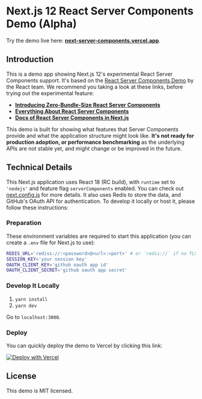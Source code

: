 # Next.js 12 React Server Components Demo (Alpha)

Try the demo live here: [**next-server-components.vercel.app**](https://next-server-components.vercel.app).

## Introduction

This is a demo app showing Next.js 12's experimental React Server Components support. It's based on the [React Server Components Demo](https://github.com/reactjs/server-components-demo) by the React team. We recommend you taking a look at these links, before trying out the experimental feature:
- [**Introducing Zero-Bundle-Size React Server Components**](https://reactjs.org/blog/2020/12/21/data-fetching-with-react-server-components.html)
- [**Everything About React Server Components**](https://vercel.com/blog/everything-about-react-server-components)
- [**Docs of React Server Components in Next.js**](https://nextjs.org/docs/advanced-features/react-18#react-server-components)
 
This demo is built for showing what features that Server Components provide and what the application structure might look like. **It's not ready for production adoption, or performance benchmarking** as the underlying APIs are not stable yet, and might change or be improved in the future. 

## Technical Details

This Next.js application uses React 18 (RC build), with `runtime` set to `'nodejs'` and feature flag `serverComponents` enabled. You can check out [next.config.js](https://github.com/vercel/next-server-components/blob/main/next.config.js) for more details. It also uses Redis to store the data, and GitHub's OAuth API for authentication. To develop it locally or host it, please follow these instructions:

### Preparation

These environment variables are required to start this application (you can create a `.env` file for Next.js to use):

```bash
REDIS_URL='rediss://:<password>@<url>:<port>' # or `redis://` if no TLS support
SESSION_KEY='your session key'
OAUTH_CLIENT_KEY='github oauth app id'
OAUTH_CLIENT_SECRET='github oauth app secret'
```

### Develop It Locally

1. `yarn install`
2. `yarn dev`

Go to `localhost:3000`.

### Deploy

You can quickly deploy the demo to Vercel by clicking this link:

[![Deploy with Vercel](https://vercel.com/button)](https://vercel.com/new/git/external?repository-url=https%3A%2F%2Fgithub.com%2Fvercel%2Fnext-server-components&env=REDIS_URL,SESSION_KEY,OAUTH_CLIENT_KEY,OAUTH_CLIENT_SECRET&project-name=next-rsc-notes&repo-name=next-rsc-notes&demo-title=React%20Server%20Components%20(Experimental%20Demo)&demo-description=Experimental%20demo%20of%20React%20Server%20Components%20with%20Next.js.%20&demo-url=https%3A%2F%2Fnext-server-components.vercel.app&demo-image=https%3A%2F%2Fnext-server-components.vercel.app%2Fog.png)

## License

This demo is MIT licensed.
